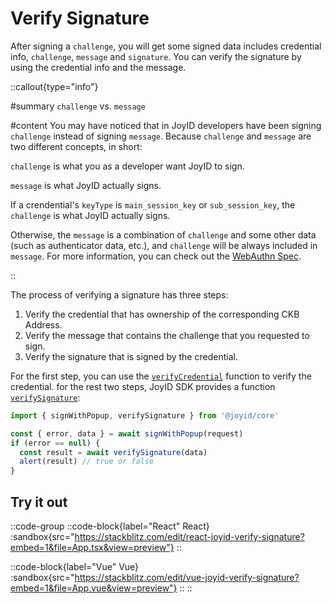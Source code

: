 # Verify Signature

After signing a `challenge`, you will get some signed data includes credential info, `challenge`, `message` and `signature`. You can verify the signature by using the credential info and the message.

::callout{type="info"}

#summary
`challenge` vs. `message`

#content
You may have noticed that in JoyID developers have been signing `challenge` instead of signing `message`. Because `challenge` and `message` are two different concepts, in short:

`challenge` is what you as a developer want JoyID to sign.

`message` is what JoyID actually signs.

If a crendential's `keyType` is `main_session_key` or `sub_session_key`, the `challenge` is what JoyID actually signs.

Otherwise, the `message` is a combination of `challenge` and some other data (such as authenticator data, etc.), and `challenge` will be always included in `message`. For more information, you can check out the [WebAuthn Spec](https://www.w3.org/TR/webauthn-2/#sctn-op-get-assertion).

::

The process of verifying a signature has three steps:

1. Verify the credential that has ownership of the corresponding CKB Address.
2. Verify the message that contains the challenge that you requested to sign.
3. Verify the signature that is signed by the credential.

For the first step, you can use the [`verifyCredential`](/api/core/verify-credential) function to verify the credential. for the rest two steps, JoyID SDK provides a function [`verifySignature`](/api/core/verify-signature): 

```js
import { signWithPopup, verifySignature } from '@joyid/core'

const { error, data } = await signWithPopup(request)
if (error == null) {
  const result = await verifySignature(data)
  alert(result) // true or false
}
```

## Try it out

::code-group
  ::code-block{label="React" React}
    :sandbox{src="https://stackblitz.com/edit/react-joyid-verify-signature?embed=1&file=App.tsx&view=preview"}
  ::

  ::code-block{label="Vue" Vue}
    :sandbox{src="https://stackblitz.com/edit/vue-joyid-verify-signature?embed=1&file=App.vue&view=preview"}
  ::
::
